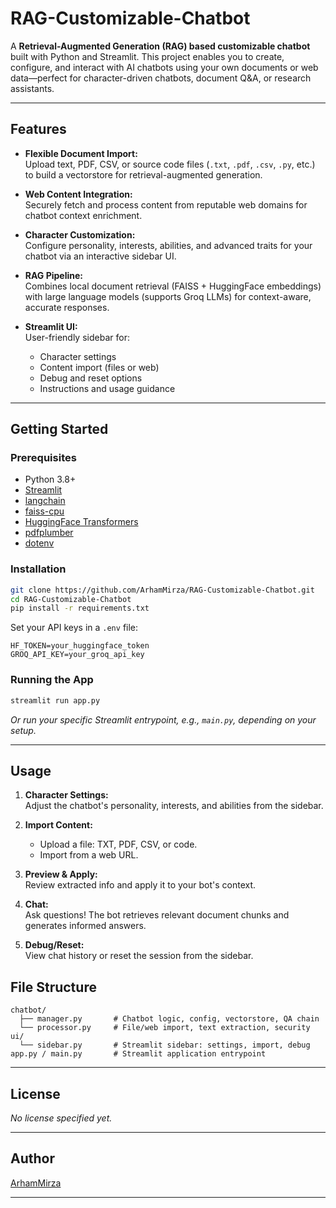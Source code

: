 # RAG-Customizable-Chatbot

A **Retrieval-Augmented Generation (RAG) based customizable chatbot** built with Python and Streamlit. This project enables you to create, configure, and interact with AI chatbots using your own documents or web data—perfect for character-driven chatbots, document Q&A, or research assistants.

---

## Features

- **Flexible Document Import:**  
  Upload text, PDF, CSV, or source code files (`.txt`, `.pdf`, `.csv`, `.py`, etc.) to build a vectorstore for retrieval-augmented generation.

- **Web Content Integration:**  
  Securely fetch and process content from reputable web domains for chatbot context enrichment.

- **Character Customization:**  
  Configure personality, interests, abilities, and advanced traits for your chatbot via an interactive sidebar UI.

- **RAG Pipeline:**  
  Combines local document retrieval (FAISS + HuggingFace embeddings) with large language models (supports Groq LLMs) for context-aware, accurate responses.

- **Streamlit UI:**  
  User-friendly sidebar for:
    - Character settings
    - Content import (files or web)
    - Debug and reset options
    - Instructions and usage guidance

---

## Getting Started

### Prerequisites

- Python 3.8+
- [Streamlit](https://streamlit.io/)
- [langchain](https://python.langchain.com/)
- [faiss-cpu](https://github.com/facebookresearch/faiss)
- [HuggingFace Transformers](https://huggingface.co/docs/transformers/index)
- [pdfplumber](https://github.com/jsvine/pdfplumber)
- [dotenv](https://pypi.org/project/python-dotenv/)

### Installation

```bash
git clone https://github.com/ArhamMirza/RAG-Customizable-Chatbot.git
cd RAG-Customizable-Chatbot
pip install -r requirements.txt
```

Set your API keys in a `.env` file:

```
HF_TOKEN=your_huggingface_token
GROQ_API_KEY=your_groq_api_key
```

### Running the App

```bash
streamlit run app.py
```
*Or run your specific Streamlit entrypoint, e.g., `main.py`, depending on your setup.*

---

## Usage

1. **Character Settings:**  
   Adjust the chatbot's personality, interests, and abilities from the sidebar.

2. **Import Content:**  
   - Upload a file: TXT, PDF, CSV, or code.
   - Import from a web URL.

3. **Preview & Apply:**  
   Review extracted info and apply it to your bot's context.

4. **Chat:**  
   Ask questions! The bot retrieves relevant document chunks and generates informed answers.

5. **Debug/Reset:**  
   View chat history or reset the session from the sidebar.

## File Structure

```
chatbot/
  ├── manager.py       # Chatbot logic, config, vectorstore, QA chain
  └── processor.py     # File/web import, text extraction, security
ui/
  └── sidebar.py       # Streamlit sidebar: settings, import, debug
app.py / main.py       # Streamlit application entrypoint
```

---

## License

*No license specified yet.*

---

## Author

[ArhamMirza](https://github.com/ArhamMirza)

---
